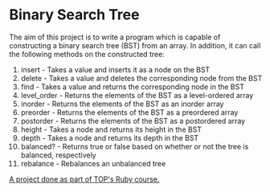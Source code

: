# Binary Search Tree

The aim of this project is to write a program which is capable of constructing a binary search tree (BST) from an array. In addition, it can call the following methods on the constructed tree:

1. insert - Takes a value and inserts it as a node on the BST
2. delete - Takes a value and deletes the corresponding node from the BST
3. find - Takes a value and returns the corresponding node in the BST
4. level_order - Returns the elements of the BST as a level-ordered array
5. inorder - Returns the elements of the BST as an inorder array
6. preorder - Returns the elements of the BST as a preordered array
7. postorder - Returns the elements of the BST as a postordered array
8. height - Takes a node and returns its height in the BST
9. depth - Takes a node and returns its depth in the BST
8. balanced? - Returns true or false based on whether or not the tree is balanced, respectively
9. rebalance - Rebalances an unbalanced tree

[A project done as part of TOP's Ruby course.](https://theodinproject.com/courses/ruby-programming/lessons/data-structures-and-algorithms?ref=lnav)